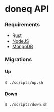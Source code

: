 # doneq API

### Requirements

- [Rust](https://www.rust-lang.org/tools/install)
- [NodeJS](https://nodejs.org)
- [MongoDB](https://docs.mongodb.com/manual/installation)


### Migrations

#### Up
```bash
$ ./scripts/up.sh
```

#### Down
```bash
$ ./scripts/down.sh
```